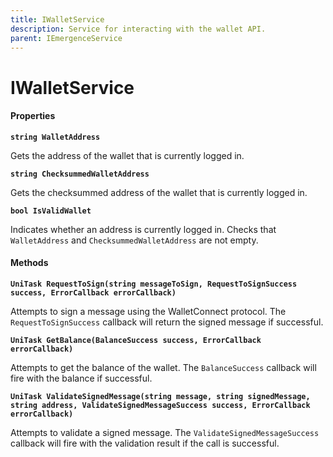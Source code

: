```yaml
---
title: IWalletService
description: Service for interacting with the wallet API.
parent: IEmergenceService
---
```


# IWalletService

#### Properties

**`string WalletAddress`**

Gets the address of the wallet that is currently logged in.

**`string ChecksummedWalletAddress`**

Gets the checksummed address of the wallet that is currently logged in.

**`bool IsValidWallet`**

Indicates whether an address is currently logged in. Checks that `WalletAddress` and `ChecksummedWalletAddress` are not empty.

#### Methods

**`UniTask RequestToSign(string messageToSign, RequestToSignSuccess success, ErrorCallback errorCallback)`**

Attempts to sign a message using the WalletConnect protocol. The `RequestToSignSuccess` callback will return the signed message if successful.

**`UniTask GetBalance(BalanceSuccess success, ErrorCallback errorCallback)`**

Attempts to get the balance of the wallet. The `BalanceSuccess` callback will fire with the balance if successful.

**`UniTask ValidateSignedMessage(string message, string signedMessage, string address, ValidateSignedMessageSuccess success, ErrorCallback errorCallback)`**

Attempts to validate a signed message. The `ValidateSignedMessageSuccess` callback will fire with the validation result if the call is successful.

